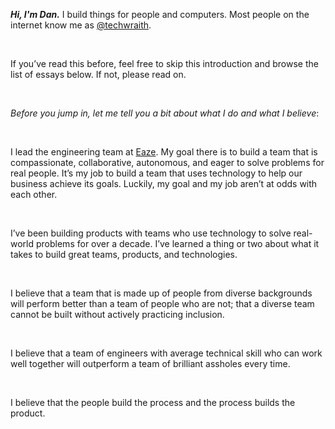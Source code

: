 _**Hi, I'm Dan.**_ I build things for people and computers. Most people on the internet know me as [@techwraith][2].

<br/>

If you’ve read this before, feel free to skip this introduction and browse the list of essays below. If not, please read on.

<br/>

_Before you jump in, let me tell you a bit about what I do and what I believe_:

<br/>

I lead the engineering team at [Eaze](https://www.eaze.com). My goal there is to build a team that is compassionate, collaborative, autonomous, and eager to solve problems for real people. It’s my job to build a team that uses technology to help our business achieve its goals. Luckily, my goal and my job aren’t at odds with each other.

<br/>

I’ve been building products with teams who use technology to solve real-world problems for over a decade. I’ve learned a thing or two about what it takes to build great teams, products, and technologies.

<br/>

I believe that a team that is made up of people from diverse backgrounds will perform better than a team of people who are not; that a diverse team cannot be built without actively practicing inclusion.

<br/>

I believe that a team of engineers with average technical skill who can work well together will outperform a team of brilliant assholes every time.

<br/>

I believe that the people build the process and the process builds the product.


[1]: #essays
[2]: https://twitter.com/techwraith
[3]: https://www.eaze.com
